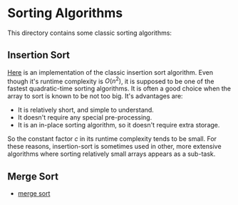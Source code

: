 # Sorting Algorithms

This directory contains some classic sorting algorithms:

## Insertion Sort

[Here](./insertion-sort.go) is an implementation of the classic insertion sort
algorithm.  Even though it's runtime complexity is $O(n^2)$, it is supposed to
be one of the fastest quadratic-time sorting algorithms.  It is often a good
choice when the array to sort is known to be not too big.  It's advantages are:

* It is relatively short, and simple to understand.
* It doesn't require any special pre-processing.
* It is an in-place sorting algorithm, so it doesn't require extra storage.

So the constant factor $c$ in its runtime complexity tends to be small.  For
these reasons, insertion-sort is sometimes used in other, more extensive
algorithms where sorting relatively small arrays appears as a sub-task.

<!-- TODO: Add an example? -->

## Merge Sort

* [merge sort](./merge-sort.go)
